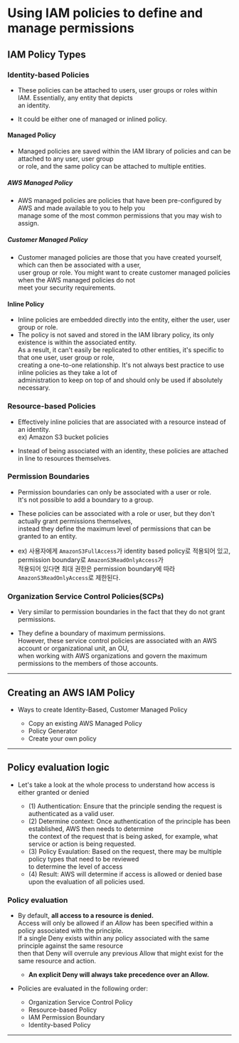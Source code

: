 # Using IAM policies to define and manage permissions

## IAM Policy Types

### Identity-based Policies

- These policies can be attached to users, user groups or roles within IAM. Essentially, any entity that depicts  
  an identity.

- It could be either one of managed or inlined policy.

#### Managed Policy

- Managed policies are saved within the IAM library of policies and can be attached to any user, user group  
  or role, and the same policy can be attached to multiple entities.

##### AWS Managed Policy

- AWS managed policies are policies that have been pre-configured by AWS and made available to you to help you  
  manage some of the most common permissions that you may wish to assign.

##### Customer Managed Policy

- Customer managed policies are those that you have created yourself, which can then be associated with a user,  
  user group or role. You might want to create customer managed policies when the AWS managed policies do not  
  meet your security requirements.

#### Inline Policy

- Inline policies are embedded directly into the entity, either the user, user group or role.
- The policy is not saved and stored in the IAM library policy, its only existence is within the associated entity.  
  As a result, it can't easily be replicated to other entities, it's specific to that one user, user group or role,  
  creating a one-to-one relationship. It's not always best practice to use inline policies as they take a lot of  
  administration to keep on top of and should only be used if absolutely necessary.

### Resource-based Policies

- Effectively inline policies that are associated with a resource instead of an identity.  
  ex) Amazon S3 bucket policies

- Instead of being associated with an identity, these policies are attached in line to resources themselves.

### Permission Boundaries

- Permission boundaries can only be associated with a user or role.  
  It's not possible to add a boundary to a group.

- These policies can be associated with a role or user, but they don't actually grant permissions themselves,  
  instead they define the maximum level of permissions that can be granted to an entity.

- ex) 사용자에게 `AmazonS3FullAccess`가 identity based policy로 적용되어 있고, permission boundary로 `AmazonS3ReadOnlyAccess`가  
  적용되어 있다면 최대 권한은 permission boundary에 따라 `AmazonS3ReadOnlyAccess`로 제한된다.

### Organization Service Control Policies(SCPs)

- Very similar to permission boundaries in the fact that they do not grant permissions.

- They define a boundary of maximum permissions.  
  However, these service control policies are associated with an AWS account or organizational unit, an OU,  
  when working with AWS organizations and govern the maximum permissions to the members of those accounts.

---

## Creating an AWS IAM Policy

- Ways to create Identity-Based, Customer Managed Policy

  - Copy an existing AWS Managed Policy
  - Policy Generator
  - Create your own policy

---

## Policy evaluation logic

- Let's take a look at the whole process to understand how access is either granted or denied

  - (1) Authentication: Ensure that the principle sending the request is authenticated as a valid user.
  - (2) Determine context: Once authentication of the principle has been established, AWS then needs to determine  
    the context of the request that is being asked, for example, what service or action is being requested.
  - (3) Policy Evaulation: Based on the request, there may be multiple policy types that need to be reviewed  
    to determine the level of access
  - (4) Result: AWS will determine if access is allowed or denied base upon the evaluation of all policies used.

### Policy evaluation

- By default, **all access to a resource is denied.**  
  Access will only be allowed if an _Allow_ has been specified within a policy associated with the principle.  
  If a single Deny exists within any policy associated with the same principle against the same resource  
  then that Deny will overrule any previous Allow that might exist for the same resource and action.

  - **An explicit Deny will always take precedence over an Allow.**

- Policies are evaluated in the following order:
  - Organization Service Control Policy
  - Resource-based Policy
  - IAM Permission Boundary
  - Identity-based Policy

---
